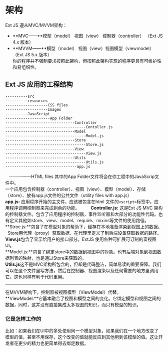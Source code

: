 # 架构
Ext JS 遵从MVC/MVVM架构：       
* **MVC——**模型（model） 视图（view） 控制器（controller）  （Ext JS 4.x 版本）   
* **MVVM——**模型（model） 视图（view）视图模型（viewmodel）   （Ext JS 5.x 版本）         
你的程序并不强制要求按照此架构，但按照此架构实现的程序更具有可维护性和易组织性。     
           
## Ext JS 应用的工程结构
    ----------src
    ----------resources
    -------------------CSS files
    -------------------Images
    ----------JavaScript
    --------------------App Folder
    -------------------------------Controller
    ------------------------------------Contoller.js
    -------------------------------Model
    ------------------------------------Model.js
    -------------------------------Store
    ------------------------------------Store.js
    -------------------------------View
    ------------------------------------View.js
    -------------------------------Utils
    ------------------------------------Utils.js
    --------------------------------app.js
    -----------HTML files
其中的App Folder文件将会在你工程中的JavaScrip文件中。            
一个应用包含控制器（controller）、视图（view）、模型（model）、存储（store）、放有app.js文件的公共文件（utility files with app.js）       
**app.js:** 应用程序开始的主文件，应该被包含在html 文件的`<script>`标签中。应用程序调用控制器来完成剩余的功能。        
**Controller.js:** 这是Ext JS MVC 架构的控制器文件。包含了应用程序的控制器，事件监听器和大部分的功能性代码。也有定义其他如store、view、model、require、mixins等文件的使用路径。    
**Stroe.js:**包含了在模型对象的帮助下，缓存在本地准备渲染到视图上的数据。     
Store用代理（proxy）获取数据，在代理里定义了到后端设备获取数据的路径。    
**View.js**包含了显示给用户的接口部分。ExtJS 使用各种可扩展可订制的富视图UI。    
**Model.js:**包含了绑定store中的数据到视图中的对象。也有后端对象到视图数据列表的映射，也是通过Store来获取的。    
**Utils.js**这不是MVC架构所包含的，但却是代码整洁，简单易读的重要保障。我们可以在这个文件里写方法，然后在控制器、视图渲染以及任何需要的地方里调用它。这也同样有利于代码重用。            
*******
在MVVM架构下，控制器被视图模型（ViewModel）代替。           
**ViewModel:**它基本融合了视图和模型之间的变化。它绑定模型和视图之间的数据，同时，这并没有直接集成太多视图的知识，而只有模型的知识。    
### 它是怎样工作的
比如：如果我们在UI中的多处使用同一个模型对象，如果我们在一个地方改变了模型的值，甚至不用保存，这个改变的值就能反应到其他用到该模型的值。这让开发者花更少的精力也更简单得去绑定数据。
